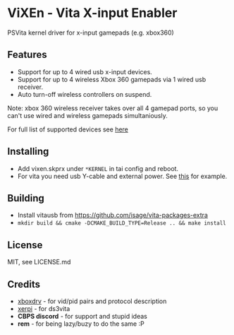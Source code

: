 # ViXEn - **Vi**ta **X**-input **En**abler

PSVita kernel driver for x-input gamepads (e.g. xbox360)

## Features

* Support for up to 4 wired usb x-input devices.
* Support for up to 4 wireless Xbox 360 gamepads via 1 wired usb receiver.
* Auto turn-off wireless controllers on suspend.

Note: xbox 360 wireless receiver takes over all 4 gamepad ports, so you can't use wired and wireless gamepads simultaniously.

For full list of supported devices see [here](src/devicelist.c)

## Installing
* Add vixen.skprx under `*KERNEL` in tai config and reboot.
* For vita you need usb Y-cable and external power. See [this](https://github.com/isage/vita-usb-ether#hardware) for example.

## Building

* Install vitausb from https://github.com/isage/vita-packages-extra
* `mkdir build && cmake -DCMAKE_BUILD_TYPE=Release .. && make install`

## License

MIT, see LICENSE.md

## Credits

* [xboxdrv](https://github.com/xboxdrv/xboxdrv) - for vid/pid pairs and protocol description
* [xerpi](https://github.com/xerpi) - for ds3vita
* **CBPS discord** - for support and stupid ideas
* **rem** - for being lazy/buzy to do the same :P